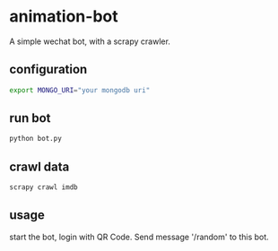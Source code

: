 # animation-bot
A simple wechat bot, with a scrapy crawler.

## configuration
```bash
export MONGO_URI="your mongodb uri"
```

## run bot
```bash
python bot.py
```

## crawl data
```bash
scrapy crawl imdb
```
## usage
start the bot, login with QR Code. Send message '/random' to this bot.